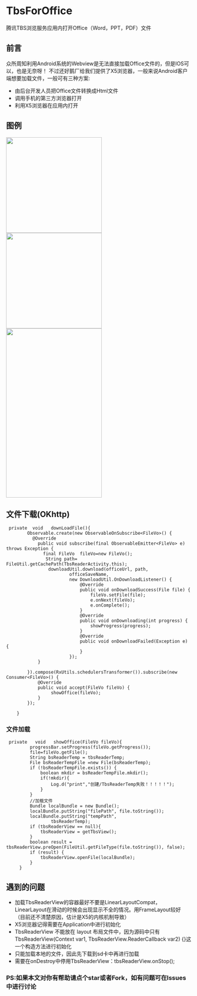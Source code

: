 # TbsForOffice
腾讯TBS浏览服务应用内打开Office（Word，PPT，PDF）文件

## 前言

众所周知利用Android系统的Webview是无法直接加载Office文件的，但是IOS可以，也是无奈呀！ 
不过还好鹅厂给我们提供了X5浏览器，一般来说Android客户端想要加载文件，一般可有三种方案:
    
* 由后台开发人员把Office文件转换成Html文件
* 调用手机的第三方浏览器打开
* 利用X5浏览器在应用内打开

## 图例
<image src="https://github.com/sky8650/TbsForOffice/blob/master/app/img/device-2019-01-25-141307.png" width="260px"/>   <image src="https://github.com/sky8650/TbsForOffice/blob/master/app/img/device-2019-01-25-141409.png" width="260px"/>    <image 
src="https://github.com/sky8650/TbsForOffice/blob/master/app/img/GIF.gif"  height="460px" width="260px"/>

## 文件下载(OKhttp)
```
 private  void   downLoadFile(){
        Observable.create(new ObservableOnSubscribe<FileVo>() {
          @Override
            public void subscribe(final ObservableEmitter<FileVo> e) throws Exception {
              final FileVo  fileVo=new FileVo();
               String path= FileUtil.getCachePath(TbsReaderActivity.this);
                downloadUtil.download(officeUrl, path,
                        officeSaveName,
                        new DownloadUtil.OnDownloadListener() {
                            @Override
                            public void onDownloadSuccess(File file) {
                                fileVo.setFile(file);
                                e.onNext(fileVo);
                                e.onComplete();
                            }
                            @Override
                            public void onDownloading(int progress) {
                                showProgress(progress);
                            }
                            @Override
                            public void onDownloadFailed(Exception e) {
                            }
                        });
            }

        }).compose(RxUtils.schedulersTransformer()).subscribe(new Consumer<FileVo>() {
            @Override
            public void accept(FileVo fileVo) {
                 showOffice(fileVo);
            }
        });

    }
```

### 文件加载
```
 private   void   showOffice(FileVo fileVo){
         progressBar.setProgress(fileVo.getProgress());
         file=fileVo.getFile();
         String bsReaderTemp = tbsReaderTemp;
         File bsReaderTempFile =new File(bsReaderTemp);
         if (!bsReaderTempFile.exists()) {
             boolean mkdir = bsReaderTempFile.mkdir();
             if(!mkdir){
                 Log.d("print","创建/TbsReaderTemp失败！！！！！");
             }
         }
         //加载文件
         Bundle localBundle = new Bundle();
         localBundle.putString("filePath", file.toString());
         localBundle.putString("tempPath",
                 tbsReaderTemp);
         if (tbsReaderView == null){
             tbsReaderView = getTbsView();
         }
         boolean result = tbsReaderView.preOpen(FileUtil.getFileType(file.toString()), false);
         if (result) {
             tbsReaderView.openFile(localBundle);
         }
     }

```



## 遇到的问题
   * 加载TbsReaderView的容器最好不要是LinearLayoutCompat，LinearLayout在滑动的时候会出现显示不全的情况。用FrameLayout较好
     （目前还不清楚原因，估计是X5的内核机制导致）
   * X5浏览器记得需要在Application中进行初始化
   * TbsReaderView 不能放在 layout 布局文件中，因为源码中只有TbsReaderView(Context var1, TbsReaderView.ReaderCallback var2) {}这一个构造方法进行初始化
   * 只能加载本地的文件，因此先下载到sd卡中再进行加载
   * 需要在onDestroy中停用TbsReaderView：tbsReaderView.onStop();
   
   ### PS:如果本文对你有帮助请点个star或者Fork，如有问题可在Issues中进行讨论
    
    
